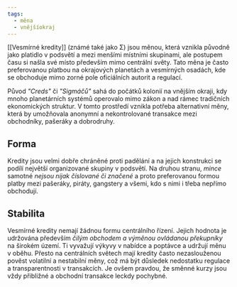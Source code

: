 ```yaml
---
tags:
  - měna
  - vnějšíokraj
---
```



[[Vesmírné kredity]] (známé také jako Σ) jsou měnou, která vznikla původně jako platidlo v podsvětí a mezi menšími místními skupinami, ale postupem času si našla své místo především mimo centrální světy. Tato měna je často preferovanou platbou na okrajových planetách a vesmírných osadách, kde se obchoduje mimo zorné pole oficiálních autorit a regulací.

Původ  *"Creds"* či *"Sigmáčů"* sahá do počátků kolonií na vnějším okraji, kdy mnoho planetárních systémů operovalo mimo zákon a nad rámec tradičních ekonomických struktur. V tomto  prostředí vznikla potřeba alternativní měny, která by umožňovala anonymní a nekontrolované transakce mezi obchodníky, pašeráky a dobrodruhy.

## Forma
Kredity jsou velmi dobře chráněné proti padělání a na jejich konstrukci se podílí největší organizované skupiny v podsvětí. Na druhou stranu, *mince* samotné *nejsou nijak číslované či značené* a proto preferovanou formou platby mezi pašeráky, piráty, gangstery a všemi, kdo s nimi i třeba nepřímo obchodují.
## Stabilita
Vesmírné kredity nemají žádnou formu centrálního řízení. Jejich hodnota je udržována především *čilým obchodem a výměnou ovládanou překupníky* na širokém území. Ti vyvažují výkyvy v nabídce a poptávce a udržují měnu v oběhu. Přesto na centrálních světech mají kredity často nezaslouženou pověst volatilní a nestabilní měny, což má být důsledek nedostatku regulace a transparentnosti v transakcích. Je ovšem pravdou, že směnné kurzy jsou vždy přibližné a obchodní transakce leckdy pochybné.